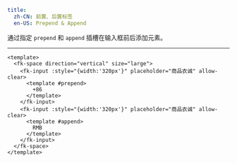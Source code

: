 ```yaml
title:
  zh-CN: 前置、后置标签
  en-US: Prepend & Append
```


通过指定 `prepend` 和 `append` 插槽在输入框前后添加元素。

---


```vue { "component": true } 
<template>
  <fk-space direction="vertical" size="large">
    <fk-input :style="{width:'320px'}" placeholder="商品衣诚" allow-clear>
      <template #prepend>
        +86
      </template>
    </fk-input>
    <fk-input :style="{width:'320px'}" placeholder="商品衣诚" allow-clear>
      <template #append>
        RMB
      </template>
    </fk-input>
  </fk-space>
</template>
```
